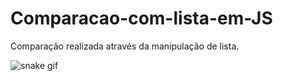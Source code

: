 # Comparacao-com-lista-em-JS
Comparação realizada através da manipulação de lista.

![snake gif](https://github.com/EduardoAlmeidaBR03/EduardoAlmeidaBR03/blob/output/github-contribution-grid-snake.svg)
